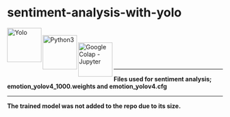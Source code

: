 # sentiment-analysis-with-yolo

[<img align="left" alt="Yolo" width="80" src="https://pjreddie.com/media/image/yologo_2.png" />]( https://pjreddie.com/darknet/yolo/)
<br>
[<img align="left" alt="Python3" width="80" src="https://bymmb.com/wp-content/uploads/2019/01/2000px-Python-logo-notext.svg1_.png" />]( https://www.python.org/)
<br>
[<img align="left" alt="Google Colap - Jupyter" width="80" src="https://res.cloudinary.com/nholmber/image/upload/v1536751563/jupyter_colab_small_axbdcm.png" />]( https://jupyter.org/)
<br>


<br>
<hr>


<strong>Files used for sentiment analysis; emotion_yolov4_1000.weights and emotion_yolov4.cfg</strong>

<hr>

<strong> The trained model was not added to the repo due to its size.</strong>
